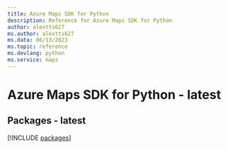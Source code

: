 ```yaml
---
title: Azure Maps SDK for Python
description: Reference for Azure Maps SDK for Python
author: alextts627
ms.author: alextts627
ms.data: 06/13/2023
ms.topic: reference
ms.devlang: python
ms.service: maps
---
```

# Azure Maps SDK for Python - latest
## Packages - latest
[!INCLUDE [packages](maps-index.md)]
